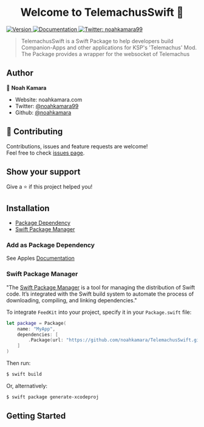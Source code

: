 <h1 align="center">Welcome to TelemachusSwift 👋</h1>
<p>
  <a href="https://github.com/noahkamara/TelemachusSwift/releases/latest" target="_blank">
    <img alt="Version" src="https://img.shields.io/badge/version-1.0.0-blue.svg?cacheSeconds=2592000" />
  </a>
  <a href="https://github.com/noahkamara/TelemachusSwift/wiki" target="_blank">
    <img alt="Documentation" src="https://img.shields.io/badge/documentation-yes-brightgreen.svg" />
  </a>
  <a href="https://twitter.com/noahkamara99" target="_blank">
    <img alt="Twitter: noahkamara99" src="https://img.shields.io/twitter/follow/noahkamara99.svg?style=social" />
  </a>
</p>

> TelemachusSwift is a Swift Package to help developers build Companion-Apps and other applications for KSP's 'Telemachus' Mod. The Package provides a wrapper for the websocket of Telemachus

## Author

👤 **Noah Kamara**

* Website: noahkamara.com
* Twitter: [@noahkamara99](https://twitter.com/noahkamara99)
* Github: [@noahkamara](https://github.com/noahkamara)

## 🤝 Contributing

Contributions, issues and feature requests are welcome!<br />Feel free to check [issues page](https://github.com/noahkamara/TelemachusSwift/issues). 

## Show your support

Give a ⭐️ if this project helped you!

## Installation
- [Package Dependency](#package-dependency)
- [Swift Package Manager](#swift-package-manager)

### Add as Package Dependency
See Apples [Documentation](https://developer.apple.com/documentation/xcode/adding_package_dependencies_to_your_app)


### Swift Package Manager

"The [Swift Package Manager](https://swift.org/package-manager/) is a tool for managing the distribution of Swift code. It’s integrated with the Swift build system to automate the process of downloading, compiling, and linking dependencies."

To integrate `FeedKit` into your project, specify it in your `Package.swift` file:

```swift
let package = Package(
    name: "MyApp",
    dependencies: [
        .Package(url: "https://github.com/noahkamara/TelemachusSwift.git", majorVersion: 1)
    ]
)
```

Then run:

```bash
$ swift build
```

Or, alternatively:

```bash
$ swift package generate-xcodeproj
```

## Getting Started
